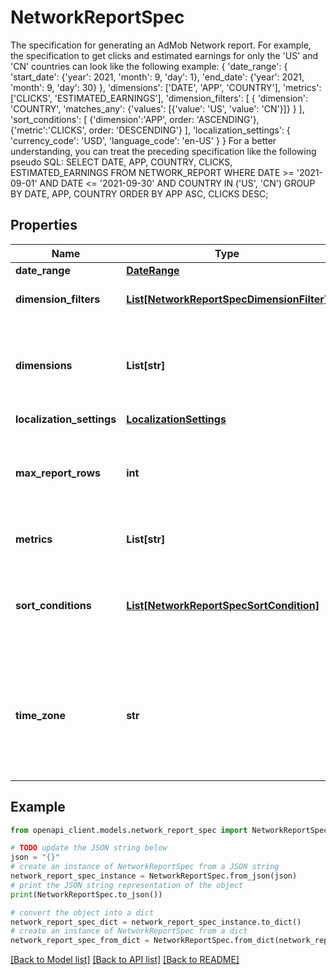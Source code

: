 # NetworkReportSpec

The specification for generating an AdMob Network report. For example, the specification to get clicks and estimated earnings for only the 'US' and 'CN' countries can look like the following example: { 'date_range': { 'start_date': {'year': 2021, 'month': 9, 'day': 1}, 'end_date': {'year': 2021, 'month': 9, 'day': 30} }, 'dimensions': ['DATE', 'APP', 'COUNTRY'], 'metrics': ['CLICKS', 'ESTIMATED_EARNINGS'], 'dimension_filters': [ { 'dimension': 'COUNTRY', 'matches_any': {'values': [{'value': 'US', 'value': 'CN'}]} } ], 'sort_conditions': [ {'dimension':'APP', order: 'ASCENDING'}, {'metric':'CLICKS', order: 'DESCENDING'} ], 'localization_settings': { 'currency_code': 'USD', 'language_code': 'en-US' } } For a better understanding, you can treat the preceding specification like the following pseudo SQL: SELECT DATE, APP, COUNTRY, CLICKS, ESTIMATED_EARNINGS FROM NETWORK_REPORT WHERE DATE >= '2021-09-01' AND DATE <= '2021-09-30' AND COUNTRY IN ('US', 'CN') GROUP BY DATE, APP, COUNTRY ORDER BY APP ASC, CLICKS DESC;

## Properties

Name | Type | Description | Notes
------------ | ------------- | ------------- | -------------
**date_range** | [**DateRange**](DateRange.md) |  | [optional] 
**dimension_filters** | [**List[NetworkReportSpecDimensionFilter]**](NetworkReportSpecDimensionFilter.md) | Describes which report rows to match based on their dimension values. | [optional] 
**dimensions** | **List[str]** | List of dimensions of the report. The value combination of these dimensions determines the row of the report. If no dimensions are specified, the report returns a single row of requested metrics for the entire account. | [optional] 
**localization_settings** | [**LocalizationSettings**](LocalizationSettings.md) |  | [optional] 
**max_report_rows** | **int** | Maximum number of report data rows to return. If the value is not set, the API returns as many rows as possible, up to 100000. Acceptable values are 1-100000, inclusive. Values larger than 100000 return an error. | [optional] 
**metrics** | **List[str]** | List of metrics of the report. A report must specify at least one metric. | [optional] 
**sort_conditions** | [**List[NetworkReportSpecSortCondition]**](NetworkReportSpecSortCondition.md) | Describes the sorting of report rows. The order of the condition in the list defines its precedence; the earlier the condition, the higher its precedence. If no sort conditions are specified, the row ordering is undefined. | [optional] 
**time_zone** | **str** | A report time zone. Accepts an IANA TZ name values, such as \&quot;America/Los_Angeles.\&quot; If no time zone is defined, the account default takes effect. Check default value by the get account action. **Warning:** The \&quot;America/Los_Angeles\&quot; is the only supported value at the moment. | [optional] 

## Example

```python
from openapi_client.models.network_report_spec import NetworkReportSpec

# TODO update the JSON string below
json = "{}"
# create an instance of NetworkReportSpec from a JSON string
network_report_spec_instance = NetworkReportSpec.from_json(json)
# print the JSON string representation of the object
print(NetworkReportSpec.to_json())

# convert the object into a dict
network_report_spec_dict = network_report_spec_instance.to_dict()
# create an instance of NetworkReportSpec from a dict
network_report_spec_from_dict = NetworkReportSpec.from_dict(network_report_spec_dict)
```
[[Back to Model list]](../README.md#documentation-for-models) [[Back to API list]](../README.md#documentation-for-api-endpoints) [[Back to README]](../README.md)


